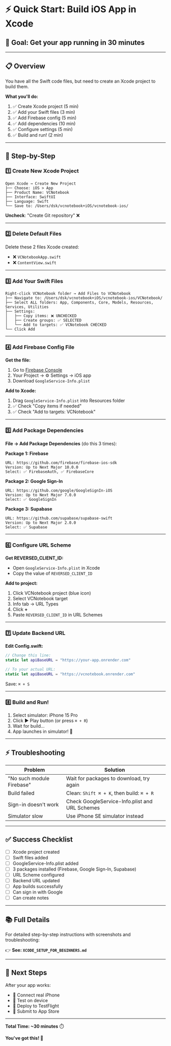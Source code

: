 # ⚡ Quick Start: Build iOS App in Xcode

## 🎯 Goal: Get your app running in 30 minutes

---

## 📋 Overview

You have all the Swift code files, but need to create an Xcode project to build them.

**What you'll do:**
1. ✅ Create Xcode project (5 min)
2. ✅ Add your Swift files (3 min)
3. ✅ Add Firebase config (5 min)
4. ✅ Add dependencies (10 min)
5. ✅ Configure settings (5 min)
6. ✅ Build and run! (2 min)

---

## 🚀 Step-by-Step

### 1️⃣ Create New Xcode Project

```
Open Xcode → Create New Project
├── Choose: iOS > App
├── Product Name: VCNotebook
├── Interface: SwiftUI
├── Language: Swift
└── Save to: /Users/dsk/vcnotebook+iOS/vcnotebook-ios/
```

**Uncheck**: "Create Git repository" ❌

---

### 2️⃣ Delete Default Files

Delete these 2 files Xcode created:
- ❌ `VCNotebookApp.swift`
- ❌ `ContentView.swift`

---

### 3️⃣ Add Your Swift Files

```
Right-click VCNotebook folder → Add Files to VCNotebook
├── Navigate to: /Users/dsk/vcnotebook+iOS/vcnotebook-ios/VCNotebook/
├── Select ALL folders: App, Components, Core, Models, Resources, Services, Utilities
├── Settings:
│   ├── Copy items: ❌ UNCHECKED
│   ├── Create groups: ✅ SELECTED
│   └── Add to targets: ✅ VCNotebook CHECKED
└── Click Add
```

---

### 4️⃣ Add Firebase Config File

**Get the file:**
1. Go to [Firebase Console](https://console.firebase.google.com)
2. Your Project → ⚙️ Settings → iOS app
3. Download `GoogleService-Info.plist`

**Add to Xcode:**
1. Drag `GoogleService-Info.plist` into Resources folder
2. ✅ Check "Copy items if needed"
3. ✅ Check "Add to targets: VCNotebook"

---

### 5️⃣ Add Package Dependencies

**File → Add Package Dependencies** (do this 3 times):

**Package 1: Firebase**
```
URL: https://github.com/firebase/firebase-ios-sdk
Version: Up to Next Major 10.0.0
Select: ✅ FirebaseAuth, ✅ FirebaseCore
```

**Package 2: Google Sign-In**
```
URL: https://github.com/google/GoogleSignIn-iOS
Version: Up to Next Major 7.0.0
Select: ✅ GoogleSignIn
```

**Package 3: Supabase**
```
URL: https://github.com/supabase/supabase-swift
Version: Up to Next Major 2.0.0
Select: ✅ Supabase
```

---

### 6️⃣ Configure URL Scheme

**Get REVERSED_CLIENT_ID:**
- Open `GoogleService-Info.plist` in Xcode
- Copy the value of `REVERSED_CLIENT_ID`

**Add to project:**
1. Click VCNotebook project (blue icon)
2. Select VCNotebook target
3. Info tab → URL Types
4. Click **+**
5. Paste `REVERSED_CLIENT_ID` in URL Schemes

---

### 7️⃣ Update Backend URL

**Edit Config.swift:**
```swift
// Change this line:
static let apiBaseURL = "https://your-app.onrender.com"

// To your actual URL:
static let apiBaseURL = "https://vcnotebook.onrender.com"
```

Save: `⌘ + S`

---

### 8️⃣ Build and Run!

1. Select simulator: iPhone 15 Pro
2. Click ▶️ Play button (or press `⌘ + R`)
3. Wait for build...
4. App launches in simulator! 🎉

---

## ⚡ Troubleshooting

| Problem | Solution |
|---------|----------|
| "No such module Firebase" | Wait for packages to download, try again |
| Build failed | Clean: `Shift ⌘ + K`, then build: `⌘ + R` |
| Sign-in doesn't work | Check GoogleService-Info.plist and URL Schemes |
| Simulator slow | Use iPhone SE simulator instead |

---

## ✅ Success Checklist

- [ ] Xcode project created
- [ ] Swift files added
- [ ] GoogleService-Info.plist added
- [ ] 3 packages installed (Firebase, Google Sign-In, Supabase)
- [ ] URL Scheme configured
- [ ] Backend URL updated
- [ ] App builds successfully
- [ ] Can sign in with Google
- [ ] Can create notes

---

## 📚 Full Details

For detailed step-by-step instructions with screenshots and troubleshooting:

👉 **See: `XCODE_SETUP_FOR_BEGINNERS.md`**

---

## 🎯 Next Steps

After your app works:
- 🔌 Connect real iPhone
- 🧪 Test on device
- 🚀 Deploy to TestFlight
- 📱 Submit to App Store

---

**Total Time: ~30 minutes** ⏱️

**You've got this! 💪**

